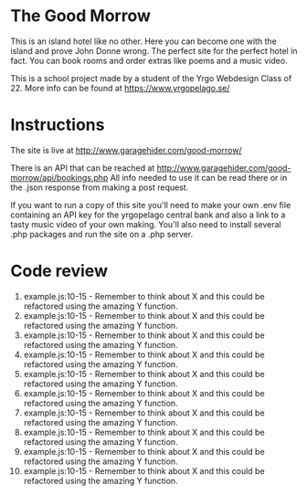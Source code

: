 # The Good Morrow
This is an island hotel like no other. Here you can become one with the island and prove John Donne wrong. The perfect site for the perfect hotel in fact. You can book rooms and order extras like poems and a music video.

This is a school project made by a student of the Yrgo Webdesign Class of 22. More info can be found at https://www.yrgopelago.se/

# Instructions
The site is live at http://www.garagehider.com/good-morrow/

There is an API that can be reached at http://www.garagehider.com/good-morrow/api/bookings.php
All info needed to use it can be read there or in the .json response from making a post request.

If you want to run a copy of this site you'll need to make your own .env file containing an API key for the yrgopelago central bank and also a link to a tasty music video of your own making. You'll also need to install several .php packages and run the site on a .php server.
# Code review

1. example.js:10-15 - Remember to think about X and this could be refactored using the amazing Y function.
2. example.js:10-15 - Remember to think about X and this could be refactored using the amazing Y function.
3. example.js:10-15 - Remember to think about X and this could be refactored using the amazing Y function.
4. example.js:10-15 - Remember to think about X and this could be refactored using the amazing Y function.
5. example.js:10-15 - Remember to think about X and this could be refactored using the amazing Y function.
6. example.js:10-15 - Remember to think about X and this could be refactored using the amazing Y function.
7. example.js:10-15 - Remember to think about X and this could be refactored using the amazing Y function.
8. example.js:10-15 - Remember to think about X and this could be refactored using the amazing Y function.
9. example.js:10-15 - Remember to think about X and this could be refactored using the amazing Y function.
10. example.js:10-15 - Remember to think about X and this could be refactored using the amazing Y function.
